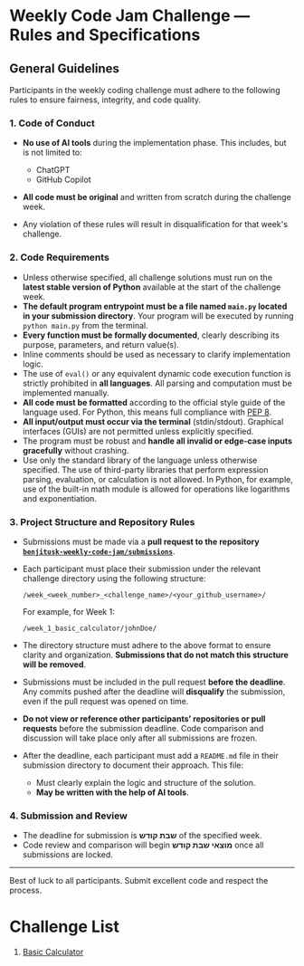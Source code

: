# Weekly Code Jam Challenge — Rules and Specifications

## General Guidelines

Participants in the weekly coding challenge must adhere to the following rules to ensure fairness, integrity, and code quality.

### 1. **Code of Conduct**

* **No use of AI tools** during the implementation phase. This includes, but is not limited to:

  * ChatGPT
  * GitHub Copilot
* **All code must be original** and written from scratch during the challenge week.
* Any violation of these rules will result in disqualification for that week's challenge.

### 2. **Code Requirements**

* Unless otherwise specified, all challenge solutions must run on the **latest stable version of Python** available at the start of the challenge week.
* **The default program entrypoint must be a file named `main.py` located in your submission directory**.
Your program will be executed by running `python main.py` from the terminal.
* **Every function must be formally documented**, clearly describing its purpose, parameters, and return value(s).
* Inline comments should be used as necessary to clarify implementation logic.
* The use of `eval()` or any equivalent dynamic code execution function is strictly prohibited in **all languages**. All parsing and computation must be implemented manually.
* **All code must be formatted** according to the official style guide of the language used. For Python, this means full compliance with [PEP 8](https://peps.python.org/pep-0008/).
* **All input/output must occur via the terminal** (stdin/stdout). Graphical interfaces (GUIs) are not permitted unless explicitly specified.
* The program must be robust and **handle all invalid or edge-case inputs gracefully** without crashing.
* Use only the standard library of the language unless otherwise specified. The use of third-party libraries that perform expression parsing, evaluation, or calculation is not allowed. In Python, for example, use of the built-in math module is allowed for operations like logarithms and exponentiation.

### 3. **Project Structure and Repository Rules**

* Submissions must be made via a **pull request to the repository [`benjitusk-weekly-code-jam/submissions`](https://github.com/benjitusk-weekly-code-jam/submissions)**.
* Each participant must place their submission under the relevant challenge directory using the following structure:

  ```
  /week_<week_number>_<challenge_name>/<your_github_username>/
  ```

  For example, for Week 1:

  ```
  /week_1_basic_calculator/johnDoe/
  ```
* The directory structure must adhere to the above format to ensure clarity and organization. **Submissions that do not match this structure will be removed**.
* Submissions must be included in the pull request **before the deadline**. Any commits pushed after the deadline will **disqualify** the submission, even if the pull request was opened on time.
* **Do not view or reference other participants’ repositories or pull requests** before the submission deadline. Code comparison and discussion will take place only after all submissions are frozen.
* After the deadline, each participant must add a `README.md` file in their submission directory to document their approach. This file:

  * Must clearly explain the logic and structure of the solution.
  * **May be written with the help of AI tools**.

### 4. **Submission and Review**

* The deadline for submission is **שבת קודש** of the specified week.
* Code review and comparison will begin **מוצאי שבת קודש** once all submissions are locked.

---

Best of luck to all participants. Submit excellent code and respect the process.

# Challenge List
1. [Basic Calculator](week_1_basic_calculator/README.md)
